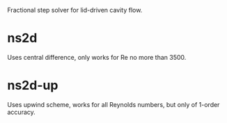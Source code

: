 Fractional step solver for lid-driven cavity flow.
# ns2d
Uses central difference, only works for Re no more than 3500.
# ns2d-up
Uses upwind scheme, works for all Reynolds numbers, but only of 1-order accuracy.
